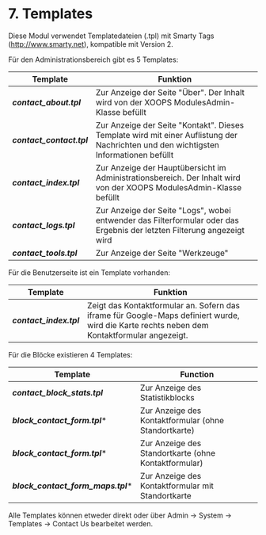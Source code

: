# 7. Templates

Diese Modul verwendet Templatedateien (.tpl) mit Smarty Tags (http://www.smarty.net), kompatible mit Version 2.

Für den Administrationsbereich gibt es 5 Templates:

|Template|Funktion|
|---|---|
|***contact_about.tpl***| Zur Anzeige der Seite "Über". Der Inhalt wird von der XOOPS ModulesAdmin-Klasse befüllt |
|***contact_contact.tpl*** | Zur Anzeige der Seite "Kontakt". Dieses Template wird mit einer Auflistung der Nachrichten und den wichtigsten Informationen befüllt |
|***contact_index.tpl*** | Zur Anzeige der Hauptübersicht im Administrationsbereich. Der Inhalt wird von der XOOPS ModulesAdmin-Klasse befüllt |
|***contact_logs.tpl*** | Zur Anzeige der Seite "Logs", wobei entwender das Filterformular oder das Ergebnis der letzten Filterung angezeigt wird |
|***contact_tools.tpl*** | Zur Anzeige der Seite "Werkzeuge" |


Für die Benutzerseite ist ein Template vorhanden:

|Template|Funktion|
|---|---|
|***contact_index.tpl*** | Zeigt das Kontaktformular an. Sofern das iframe für Google-Maps definiert wurde, wird die Karte rechts neben dem Kontaktformular angezeigt.|


Für die Blöcke existieren 4 Templates:

|Template|Function|
|---|---|
|***contact_block_stats.tpl*** | Zur Anzeige des Statistikblocks |
|***block_contact_form.tpl**** | Zur Anzeige des Kontaktformular (ohne Standortkarte) |
|***block_contact_form.tpl**** | Zur Anzeige des Standortkarte (ohne Kontaktformular) |
|***block_contact_form_maps.tpl**** | Zur Anzeige des Kontaktformular mit Standortkarte |

Alle Templates können etweder direkt oder über Admin -> System -> Templates -> Contact Us bearbeitet werden.

